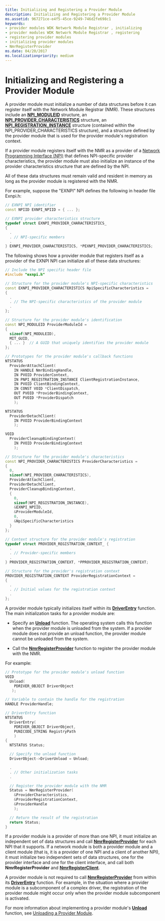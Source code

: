 ```yaml
---
title: Initializing and Registering a Provider Module
description: Initializing and Registering a Provider Module
ms.assetid: 967271ce-e4f5-45ce-9249-746d2fe698c1
keywords:
- provider modules WDK Network Module Registrar , initializing
- provider modules WDK Network Module Registrar , registering
- registering provider modules
- initializing provider modules
- NmrRegisterProvider
ms.date: 04/20/2017
ms.localizationpriority: medium
---
```


# Initializing and Registering a Provider Module


A provider module must initialize a number of data structures before it can register itself with the Network Module Registrar (NMR). These structures include an [**NPI\_MODULEID**](https://docs.microsoft.com/previous-versions/windows/hardware/drivers/ff568813(v=vs.85)) structure, an [**NPI\_PROVIDER\_CHARACTERISTICS**](https://docs.microsoft.com/windows-hardware/drivers/ddi/netioddk/ns-netioddk-_npi_provider_characteristics) structure, an [**NPI\_REGISTRATION\_INSTANCE**](https://docs.microsoft.com/windows-hardware/drivers/ddi/netioddk/ns-netioddk-_npi_registration_instance) structure (contained within the NPI\_PROVIDER\_CHARACTERISTICS structure), and a structure defined by the provider module that is used for the provider module's registration context.

If a provider module registers itself with the NMR as a provider of a [Network Programming Interface (NPI)](network-programming-interface.md) that defines NPI-specific provider characteristics, the provider module must also initialize an instance of the provider characteristics structure that are defined by the NPI.

All of these data structures must remain valid and resident in memory as long as the provider module is registered with the NMR.

For example, suppose the "EXNPI" NPI defines the following in header file Exnpi.h:

```C++
// EXNPI NPI identifier
const NPIID EXNPI_NPIID = { ... };

// EXNPI provider characteristics structure
typedef struct EXNPI_PROVIDER_CHARACTERISTICS_
{
  .
  . // NPI-specific members
  .
} EXNPI_PROVIDER_CHARACTERISTICS, *PEXNPI_PROVIDER_CHARACTERISTICS;
```

The following shows how a provider module that registers itself as a provider of the EXNPI NPI can initialize all of these data structures:

```C++
// Include the NPI specific header file
#include "exnpi.h"

// Structure for the provider module's NPI-specific characteristics
const EXNPI_PROVIDER_CHARACTERISTICS NpiSpecificCharacteristics =
{
  .
  . // The NPI-specific characteristics of the provider module
  .
};

// Structure for the provider module's identification
const NPI_MODULEID ProviderModuleId =
{
  sizeof(NPI_MODULEID),
  MIT_GUID,
  { ... }  // A GUID that uniquely identifies the provider module
};

// Prototypes for the provider module's callback functions
NTSTATUS
  ProviderAttachClient(
    IN HANDLE NmrBindingHandle,
    IN PVOID ProviderContext,
    IN PNPI_REGISTRATION_INSTANCE ClientRegistrationInstance,
    IN PVOID ClientBindingContext,
    IN CONST VOID *ClientDispatch,
    OUT PVOID *ProviderBindingContext,
    OUT PVOID *ProviderDispatch
    );

NTSTATUS
  ProviderDetachClient(
    IN PVOID ProviderBindingContext
    );

VOID
  ProviderCleanupBindingContext(
    IN PVOID ProviderBindingContext
    );

// Structure for the provider module's characteristics
const NPI_PROVIDER_CHARACTERISTICS ProviderCharacteristics =
{
  0,
  sizeof(NPI_PROVIDER_CHARACTERISTICS),
  ProviderAttachClient,
  ProviderDetachClient,
  ProviderCleanupBindingContext,
  {
    0,
    sizeof(NPI_REGISTRATION_INSTANCE),
    &EXNPI_NPIID,
    &ProviderModuleId,
    0,
    &NpiSpecificCharacteristics
  }
};

// Context structure for the provider module's registration
typedef struct PROVIDER_REGISTRATION_CONTEXT_ {
  .
  . // Provider-specific members
  .
} PROVIDER_REGISTRATION_CONTEXT, *PPROVIDER_REGISTRATION_CONTEXT;

// Structure for the provider's registration context
PROVIDER_REGISTRATION_CONTEXT ProviderRegistrationContext =
{
  .
  . // Initial values for the registration context
  .
};
```

A provider module typically initializes itself within its [**DriverEntry**](https://docs.microsoft.com/windows-hardware/drivers/ddi/wdm/nc-wdm-driver_initialize) function. The main initialization tasks for a provider module are:

-   Specify an [**Unload**](https://docs.microsoft.com/windows-hardware/drivers/ddi/wdm/nc-wdm-driver_unload) function. The operating system calls this function when the provider module is unloaded from the system. If a provider module does not provide an unload function, the provider module cannot be unloaded from the system.

-   Call the [**NmrRegisterProvider**](https://docs.microsoft.com/windows-hardware/drivers/ddi/netioddk/nf-netioddk-nmrregisterprovider) function to register the provider module with the NMR.

For example:

```C++
// Prototype for the provider module's unload function
VOID
  Unload(
    PDRIVER_OBJECT DriverObject
   );

// Variable to contain the handle for the registration
HANDLE ProviderHandle;

// DriverEntry function
NTSTATUS
  DriverEntry(
    PDRIVER_OBJECT DriverObject,
    PUNICODE_STRING RegistryPath
    )
{
  NTSTATUS Status;

  // Specify the unload function
  DriverObject->DriverUnload = Unload;

  .
  . // Other initialization tasks
  .

  // Register the provider module with the NMR
  Status = NmrRegisterProvider(
    &ProviderCharacteristics,
    &ProviderRegistrationContext,
    &ProviderHandle
    );

  // Return the result of the registration
  return Status;
}
```

If a provider module is a provider of more than one NPI, it must initialize an independent set of data structures and call [**NmrRegisterProvider**](https://docs.microsoft.com/windows-hardware/drivers/ddi/netioddk/nf-netioddk-nmrregisterprovider) for each NPI that it supports. If a network module is both a provider module and a client module (that is, it is a provider of one NPI and a client of another NPI), it must initialize two independent sets of data structures, one for the provider interface and one for the client interface, and call both **NmrRegisterProvider** and [**NmrRegisterClient**](https://docs.microsoft.com/windows-hardware/drivers/ddi/netioddk/nf-netioddk-nmrregisterclient).

A provider module is not required to call [**NmrRegisterProvider**](https://docs.microsoft.com/windows-hardware/drivers/ddi/netioddk/nf-netioddk-nmrregisterprovider) from within its [**DriverEntry**](https://docs.microsoft.com/windows-hardware/drivers/ddi/wdm/nc-wdm-driver_initialize) function. For example, in the situation where a provider module is a subcomponent of a complex driver, the registration of the provider module might occur only when the provider module subcomponent is activated.

For more information about implementing a provider module's [**Unload**](https://docs.microsoft.com/windows-hardware/drivers/ddi/wdm/nc-wdm-driver_unload) function, see [Unloading a Provider Module](unloading-a-provider-module.md).

 

 





